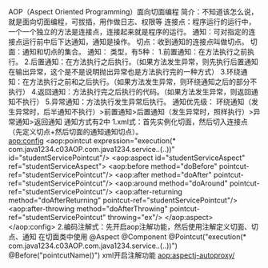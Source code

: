 AOP（Aspect Oriented Programming）面向切面编程
    简介：不知道该怎么说，就是面向切面编程，可拔插，用作做日志、权限等
        连接点：程序运行的运行中，一个一个独立的方法是连接点，连接起来就是程序的运行。
        通知：可对指定的连接点运行前中后下达通知，通知是操作。
        切点：收到通知的连接点叫做切点。
        切面：通知和切点的集合。
通知：
    类型，有5种：
        1.前置通知：在方法执行之前执行。
        2.后置通知：在方法执行之后执行。（如果方法发生异常，则先执行后置通知在输出异常，这个是不是说明抛出异常也是方法执行完的一种方式）
        3.环绕通知：在方法执行之前和之后执行。（如果方法发生异常，则环绕通知之后的部分不执行）
        4.返回通知：方法执行完之后执行的代码。（如果方法发生异常，则返回通知不执行）
        5.异常通知：方法执行发生异常后执行。
    通知优先级：
        环绕通知（发生异常时，后半通知不执行）>前置通知>后置通知（发生异常时，照样执行）>异常通知>返回通知
通知方式有2中
    1.xml式：首先实例化切面，然后切入连接点（先定义切点+然后切面的通知通知切点）。  
        <bean id="studentServiceAspect" class="com.java1234.c03AOP.advice.StudentServiceAspect"></bean>
        <aop:config>
            <aop:pointcut expression="execution(* com.java1234.c03AOP.com.java1234.service.*.*(..))" id="studentServicePointcut"/>
            <aop:aspect id="studentServiceAspect" ref="studentServiceAspect">
                <aop:before method="doBefore" pointcut-ref="studentServicePointcut"/>
                <aop:after method="doAfter" pointcut-ref="studentServicePointcut"/>
                <aop:around method="doAround" pointcut-ref="studentServicePointcut"/>
                <aop:after-returning method="doAfterReturning" pointcut-ref="studentServicePointcut"/>
                <aop:after-throwing method="doAfterThrowing" pointcut-ref="studentServicePointcut" throwing="ex"/>
            </aop:aspect>
        </aop:config>
    2.编码注解式：先开启aop注解功能，然后使用注解定义切面、切点、通知
        在切面类中使用
            @Aspect
            @Component
            @Pointcut("execution(* com.java1234.c03AOP.com.java1234.service.*.*(..))")
            @Before("pointcutName()")
        xml开启注解功能
            <!-- 启动aop的注解解析器 -->
            <aop:aspectj-autoproxy/>
            <bean id="studentServiceAspect" class="com.java1234.c03AOP.advice.StudentServiceAspect2"></bean>
            